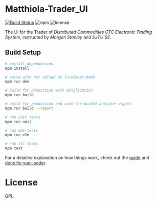 # Matthiola-Trader_UI

[![Build Status](https://travis-ci.com/ljw9609/TraderUI.svg?token=rZsycNAAqukSyU9AujYH&branch=master)](https://travis-ci.com/ljw9609/TraderUI)
![npm](https://img.shields.io/badge/npm-v5.6.0-blue.svg)
![license](https://img.shields.io/badge/license-GPL-yellow.svg)

The UI for the Trader of *Distributed Commodities OTC Electronic Trading System*, instructed by *Morgan Stanley* and *SJTU SE*.

## Build Setup

``` bash
# install dependencies
npm install

# serve with hot reload at localhost:8080
npm run dev

# build for production with minification
npm run build

# build for production and view the bundle analyzer report
npm run build --report

# run unit tests
npm run unit

# run e2e tests
npm run e2e

# run all tests
npm test
```

For a detailed explanation on how things work, check out the [guide](http://vuejs-templates.github.io/webpack/) and [docs for vue-loader](http://vuejs.github.io/vue-loader).


# License
GPL
